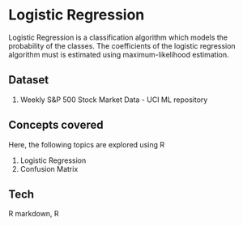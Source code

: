 # Logistic Regression

Logistic Regression is a classification algorithm which models the probability of the classes. The coefficients of the logistic regression algorithm must 
is estimated using maximum-likelihood estimation. 

## Dataset

1. Weekly S&P 500 Stock Market Data - UCI ML repository

## Concepts covered
Here, the following topics are explored using R 

1. Logistic Regression
2. Confusion Matrix

## Tech
R markdown, R
